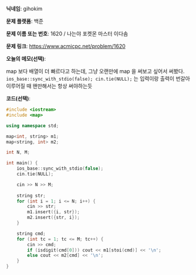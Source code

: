 **닉네임**: gihokim

**문제 플랫폼**: 백준

**문제 이름 또는 번호**: 1620 / 나는야 포켓몬 마스터 이다솜

**문제 링크**: https://www.acmicpc.net/problem/1620

**오늘의 메모(선택)**:

map 보다 배열이 더 빠르다고 하는데, 그냥 오랜만에 map 을 써보고 싶어서 써봤다.
`ios_base::sync_with_stdio(false); cin.tie(NULL);` 는 입력이랑 출력이 번갈아 이루어질 때 왠만해서는 항상 써야하는듯

**코드(선택)**:

```c++
#include <iostream>
#include <map>

using namespace std;

map<int, string> m1;
map<string, int> m2;

int N, M;

int main() {
	ios_base::sync_with_stdio(false);
	cin.tie(NULL);

	cin >> N >> M;
	
	string str;
	for (int i = 1; i <= N; i++) {
		cin >> str;
		m1.insert({i, str});
		m2.insert({str, i});
	}

	string cmd;
	for (int tc = 1; tc <= M; tc++) {
		cin >> cmd;
		if (isdigit(cmd[0])) cout << m1[stoi(cmd)] << '\n';
		else cout << m2[cmd] << '\n';
	}
}
```
